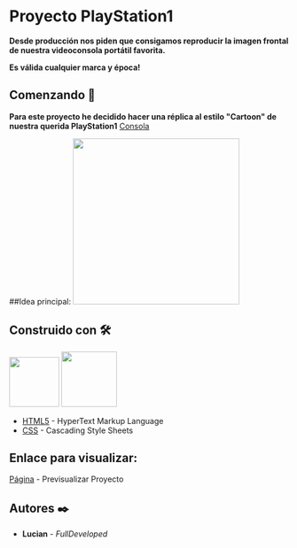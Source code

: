 # Proyecto PlayStation1

**Desde producción nos piden que consigamos reproducir la imagen frontal de nuestra videoconsola portátil favorita.**

**Es válida cualquier marca y época!**

## Comenzando 🚀

**Para este proyecto he decidido hacer una réplica al estilo "Cartoon"
de nuestra querida PlayStation1**
[Consola](https://es.wikipedia.org/wiki/PlayStation_(consola))

##Idea principal:
<img src= "https://cdn.dribbble.com/users/1363206/screenshots/4432279/image.png" width="300">


## Construido con 🛠️

<img src= "https://cdn-icons-png.flaticon.com/512/174/174854.png" width="90">
<img src= "https://cdn-icons-png.flaticon.com/512/919/919826.png" width="100">

* [HTML5](https://es.wikipedia.org/wiki/HTML5) - HyperText Markup Language 
* [CSS](https://es.wikipedia.org/wiki/CSS) - Cascading Style Sheets 

## Enlace para visualizar:
[Página]() - Previsualizar Proyecto


## Autores ✒️

* **Lucian** - *FullDeveloped*
